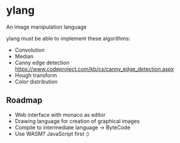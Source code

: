 # ylang
An image manipulation language

ylang must be able to implement these algorithms:
* Convolution
* Median
* Canny edge detection
  https://www.codeproject.com/kb/cs/canny_edge_detection.aspx
* Hough transform
* Color distribution

## Roadmap
* Web interface with monaco as editor
* Drawing language for creation of graphical images
* Compile to intermediate language -> ByteCode
* Use WASM? JavaScript first :)
